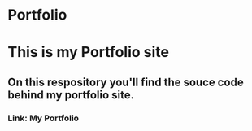 # Portfolio
<h1>This is my Portfolio site</h1>
<h2>On this respository you'll find the souce code behind my portfolio site.</h2>
<h3>Link: <a href"https://bell-amari.github.io/Portfolio/">My Portfolio</a></h3>
